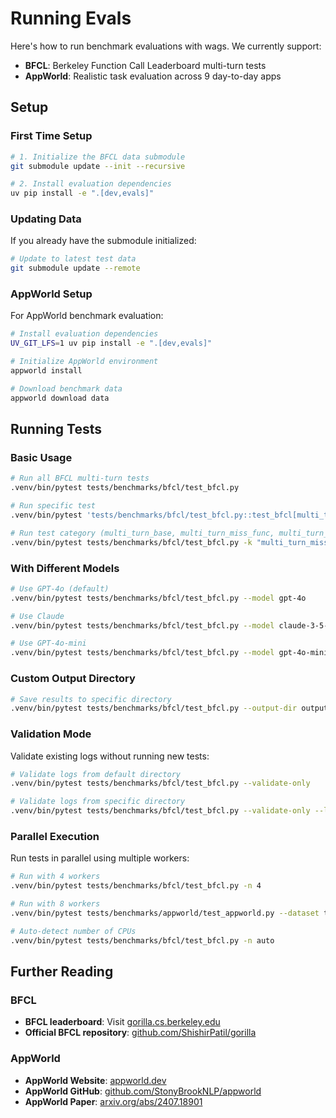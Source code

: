 # Running Evals

Here's how to run benchmark evaluations with <span class="wags-brand">wags</span>. We currently support:
- **BFCL**: Berkeley Function Call Leaderboard multi-turn tests
- **AppWorld**: Realistic task evaluation across 9 day-to-day apps

## Setup

### First Time Setup

```bash
# 1. Initialize the BFCL data submodule
git submodule update --init --recursive

# 2. Install evaluation dependencies
uv pip install -e ".[dev,evals]"
```

### Updating Data

If you already have the submodule initialized:

```bash
# Update to latest test data
git submodule update --remote
```

### AppWorld Setup

For AppWorld benchmark evaluation:

```bash
# Install evaluation dependencies
UV_GIT_LFS=1 uv pip install -e ".[dev,evals]"

# Initialize AppWorld environment
appworld install

# Download benchmark data
appworld download data
```

## Running Tests

### Basic Usage

```bash
# Run all BFCL multi-turn tests
.venv/bin/pytest tests/benchmarks/bfcl/test_bfcl.py

# Run specific test
.venv/bin/pytest 'tests/benchmarks/bfcl/test_bfcl.py::test_bfcl[multi_turn_base_121]'

# Run test category (multi_turn_base, multi_turn_miss_func, multi_turn_miss_param, multi_turn_long_context)
.venv/bin/pytest tests/benchmarks/bfcl/test_bfcl.py -k "multi_turn_miss_func"
```

### With Different Models

```bash
# Use GPT-4o (default)
.venv/bin/pytest tests/benchmarks/bfcl/test_bfcl.py --model gpt-4o

# Use Claude
.venv/bin/pytest tests/benchmarks/bfcl/test_bfcl.py --model claude-3-5-sonnet-20241022

# Use GPT-4o-mini
.venv/bin/pytest tests/benchmarks/bfcl/test_bfcl.py --model gpt-4o-mini
```

### Custom Output Directory

```bash
# Save results to specific directory
.venv/bin/pytest tests/benchmarks/bfcl/test_bfcl.py --output-dir outputs/experiment1
```

### Validation Mode

Validate existing logs without running new tests:

```bash
# Validate logs from default directory
.venv/bin/pytest tests/benchmarks/bfcl/test_bfcl.py --validate-only

# Validate logs from specific directory
.venv/bin/pytest tests/benchmarks/bfcl/test_bfcl.py --validate-only --log-dir outputs/experiment1/raw
```

### Parallel Execution

Run tests in parallel using multiple workers:

```bash
# Run with 4 workers
.venv/bin/pytest tests/benchmarks/bfcl/test_bfcl.py -n 4

# Run with 8 workers
.venv/bin/pytest tests/benchmarks/appworld/test_appworld.py --dataset train -n 8

# Auto-detect number of CPUs
.venv/bin/pytest tests/benchmarks/bfcl/test_bfcl.py -n auto
```

## Further Reading

### BFCL
- **BFCL leaderboard**: Visit [gorilla.cs.berkeley.edu](https://gorilla.cs.berkeley.edu/leaderboard.html)
- **Official BFCL repository**: [github.com/ShishirPatil/gorilla](https://github.com/ShishirPatil/gorilla)

### AppWorld
- **AppWorld Website**: [appworld.dev](https://appworld.dev/)
- **AppWorld GitHub**: [github.com/StonyBrookNLP/appworld](https://github.com/StonyBrookNLP/appworld)
- **AppWorld Paper**: [arxiv.org/abs/2407.18901](https://arxiv.org/abs/2407.18901)